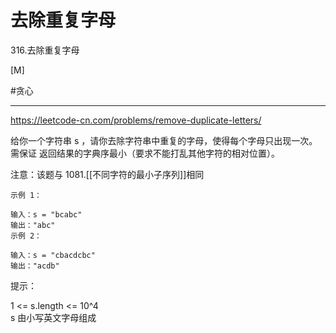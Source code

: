 # 去除重复字母

316.去除重复字母

[M]

#贪心 

---
https://leetcode-cn.com/problems/remove-duplicate-letters/

给你一个字符串 s ，请你去除字符串中重复的字母，使得每个字母只出现一次。需保证 返回结果的字典序最小（要求不能打乱其他字符的相对位置）。

注意：该题与 1081.[[不同字符的最小子序列]]相同

 
```
示例 1：

输入：s = "bcabc"
输出："abc"
示例 2：

输入：s = "cbacdcbc"
输出："acdb"
```

提示：

1 <= s.length <= 10^4  
s 由小写英文字母组成
